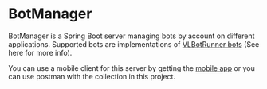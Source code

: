 # BotManager

BotManager is a Spring Boot server managing bots by account on different applications. Supported bots are
implementations of [VLBotRunner bots](https://github.com/viclew1/VLBotRunner) (See here for more info).

You can use a mobile client for this server by getting the [mobile app](https://github.com/viclew1/BotManagerFlutterApp)
or you can use postman with the collection in this project.